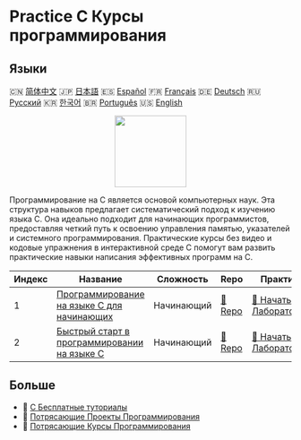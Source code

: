 # Practice C Курсы программирования

## Языки

🇨🇳 [简体中文](README_zh.md) 🇯🇵 [日本語](README_ja.md) 🇪🇸 [Español](README_es.md) 🇫🇷 [Français](README_fr.md) 🇩🇪 [Deutsch](README_de.md) 🇷🇺 [Русский](README_ru.md) 🇰🇷 [한국어](README_ko.md) 🇧🇷 [Português](README_pt.md) 🇺🇸 [English](README.md) 

<div align="center">
<img width="128px" src="https://file.labex.io/path/GAbMWgBPUOxV.png">
</div>

Программирование на C является основой компьютерных наук. Эта структура навыков предлагает систематический подход к изучению языка C. Она идеально подходит для начинающих программистов, предоставляя четкий путь к освоению управления памятью, указателей и системного программирования. Практические курсы без видео и кодовые упражнения в интерактивной среде C помогут вам развить практические навыки написания эффективных программ на C.

|   Индекс | Название                                                                                              | Сложность   | Repo                                                                 | Практика                                                                         |
|----------|-------------------------------------------------------------------------------------------------------|-------------|----------------------------------------------------------------------|----------------------------------------------------------------------------------|
|        1 | [Программирование на языке C для начинающих](https://labex.io/ru/courses/c-programming-for-beginners) | Начинающий  | [🔗 Repo](https://github.com/labex-labs/c-programming-for-beginners) | [🚀 Начать Лабораторию](https://labex.io/ru/courses/c-programming-for-beginners) |
|        2 | [Быстрый старт в программировании на языке C](https://labex.io/ru/courses/quick-start-with-c)         | Начинающий  | [🔗 Repo](https://github.com/labex-labs/quick-start-with-c)          | [🚀 Начать Лабораторию](https://labex.io/ru/courses/quick-start-with-c)          |

## Больше

- 🔗 [C Бесплатные туториалы](https://github.com/labex-labs/c-free-tutorials)
- 🔗 [Потрясающие Проекты Программирования](https://github.com/labex-labs/awesome-programming-projects)
- 🔗 [Потрясающие Курсы Программирования](https://github.com/labex-labs/awesome-programming-courses)

